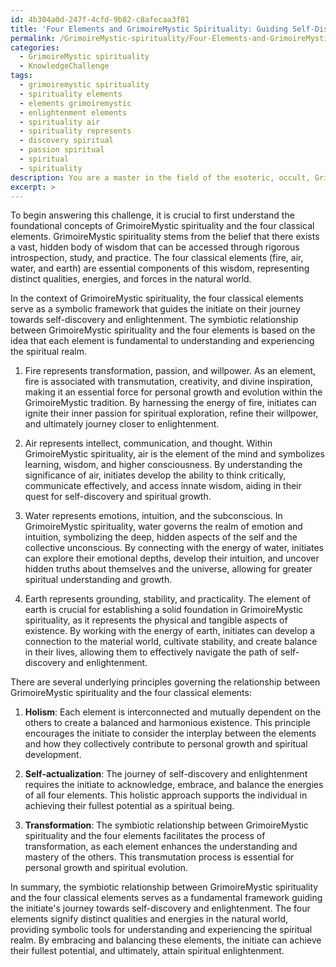 ```yaml
---
id: 4b304a0d-247f-4cfd-9b82-c8afecaa3f81
title: 'Four Elements and GrimoireMystic Spirituality: Guiding Self-Discovery'
permalink: /GrimoireMystic-spirituality/Four-Elements-and-GrimoireMystic-Spirituality-Guiding-Self-Discovery/
categories:
  - GrimoireMystic spirituality
  - KnowledgeChallenge
tags:
  - grimoiremystic spirituality
  - spirituality elements
  - elements grimoiremystic
  - enlightenment elements
  - spirituality air
  - spirituality represents
  - discovery spiritual
  - passion spiritual
  - spiritual
  - spirituality
description: You are a master in the field of the esoteric, occult, GrimoireMystic spirituality and Education. You are a writer of tests, challenges, books and deep knowledge on GrimoireMystic spirituality for initiates and students to gain deep insights and understanding from. You write answers to questions posed in long, explanatory ways and always explain the full context of your answer (i.e., related concepts, formulas, examples, or history), as well as the step-by-step thinking process you take to answer the challenges. Be rigorous and thorough, and summarize the key themes, ideas, and conclusions at the end.
excerpt: >
---
```

  To begin answering this challenge, it is crucial to first understand the foundational concepts of GrimoireMystic spirituality and the four classical elements. GrimoireMystic spirituality stems from the belief that there exists a vast, hidden body of wisdom that can be accessed through rigorous introspection, study, and practice. The four classical elements (fire, air, water, and earth) are essential components of this wisdom, representing distinct qualities, energies, and forces in the natural world. 
  
  In the context of GrimoireMystic spirituality, the four classical elements serve as a symbolic framework that guides the initiate on their journey towards self-discovery and enlightenment. The symbiotic relationship between GrimoireMystic spirituality and the four elements is based on the idea that each element is fundamental to understanding and experiencing the spiritual realm.
  
  1. Fire represents transformation, passion, and willpower. As an element, fire is associated with transmutation, creativity, and divine inspiration, making it an essential force for personal growth and evolution within the GrimoireMystic tradition. By harnessing the energy of fire, initiates can ignite their inner passion for spiritual exploration, refine their willpower, and ultimately journey closer to enlightenment.
  
  2. Air represents intellect, communication, and thought. Within GrimoireMystic spirituality, air is the element of the mind and symbolizes learning, wisdom, and higher consciousness. By understanding the significance of air, initiates develop the ability to think critically, communicate effectively, and access innate wisdom, aiding in their quest for self-discovery and spiritual growth.
  
  3. Water represents emotions, intuition, and the subconscious. In GrimoireMystic spirituality, water governs the realm of emotion and intuition, symbolizing the deep, hidden aspects of the self and the collective unconscious. By connecting with the energy of water, initiates can explore their emotional depths, develop their intuition, and uncover hidden truths about themselves and the universe, allowing for greater spiritual understanding and growth.
  
  4. Earth represents grounding, stability, and practicality. The element of earth is crucial for establishing a solid foundation in GrimoireMystic spirituality, as it represents the physical and tangible aspects of existence. By working with the energy of earth, initiates can develop a connection to the material world, cultivate stability, and create balance in their lives, allowing them to effectively navigate the path of self-discovery and enlightenment.
  
  There are several underlying principles governing the relationship between GrimoireMystic spirituality and the four classical elements:
  
  1. **Holism**: Each element is interconnected and mutually dependent on the others to create a balanced and harmonious existence. This principle encourages the initiate to consider the interplay between the elements and how they collectively contribute to personal growth and spiritual development.
  
  2. **Self-actualization**: The journey of self-discovery and enlightenment requires the initiate to acknowledge, embrace, and balance the energies of all four elements. This holistic approach supports the individual in achieving their fullest potential as a spiritual being.
  
  3. **Transformation**: The symbiotic relationship between GrimoireMystic spirituality and the four elements facilitates the process of transformation, as each element enhances the understanding and mastery of the others. This transmutation process is essential for personal growth and spiritual evolution.
  
  In summary, the symbiotic relationship between GrimoireMystic spirituality and the four classical elements serves as a fundamental framework guiding the initiate's journey towards self-discovery and enlightenment. The four elements signify distinct qualities and energies in the natural world, providing symbolic tools for understanding and experiencing the spiritual realm. By embracing and balancing these elements, the initiate can achieve their fullest potential, and ultimately, attain spiritual enlightenment.
